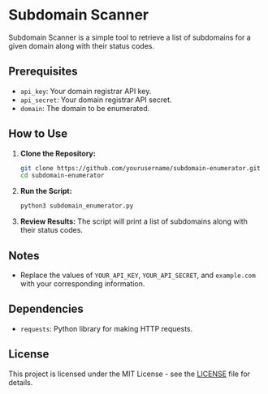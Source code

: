 # Subdomain Scanner

Subdomain Scanner is a simple tool to retrieve a list of subdomains for a given domain along with their status codes.

## Prerequisites
- `api_key`: Your domain registrar API key.
- `api_secret`: Your domain registrar API secret.
- `domain`: The domain to be enumerated.

## How to Use
1. **Clone the Repository:**
    ```bash
    git clone https://github.com/yourusername/subdomain-enumerator.git
    cd subdomain-enumerator
    ```
2. **Run the Script:**
    ```bash
    python3 subdomain_enumerator.py
    ```
3. **Review Results:**
    The script will print a list of subdomains along with their status codes.

## Notes

- Replace the values of `YOUR_API_KEY`, `YOUR_API_SECRET`, and `example.com` with your corresponding information.
    
## Dependencies
- `requests`: Python library for making HTTP requests.

## License
This project is licensed under the MIT License - see the [LICENSE](LICENSE) file for details.
